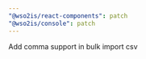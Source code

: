 ```yaml
---
"@wso2is/react-components": patch
"@wso2is/console": patch
---
```


Add comma support in bulk import csv
